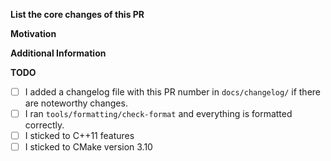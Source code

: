 **List the core changes of this PR**

<!--
* Adds a new mapping based on circular stochastic lists by Penguin et al.
* Fixes a memory leak in com::LeakyCommunicator
* Removes obsolete function Vertex::isQuestionable()
* Refactors checks of the Mesh class
* Changes algorithm used in Triangle::computeNormal()
-->

**Motivation**

<!--
Short rational why preCICE need this change. If this is already described in an issue a link to that issue is sufficient.
-->

**Additional Information**

<!--
Links to other issues/PRs and resources:

Closes #123
Related to #123
Based on PR #123
See [FindBoost](https://cmake.org/cmake/help/latest/module/FindBoost.html)
-->

**TODO**

* [ ] I added a changelog file with this PR number in `docs/changelog/` if there are noteworthy changes.
* [ ] I ran `tools/formatting/check-format` and everything is formatted correctly.
* [ ] I sticked to C++11 features
* [ ] I sticked to CMake version 3.10
